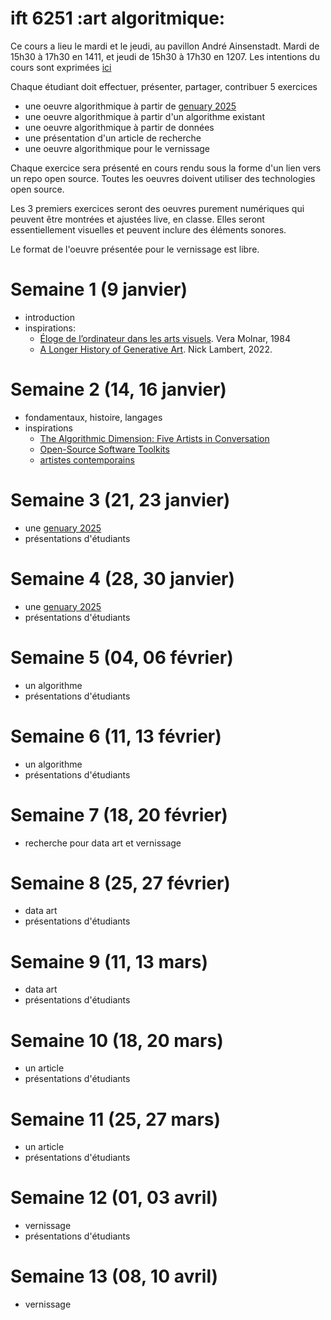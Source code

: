 # ift 6251 :art algoritmique:

Ce cours a lieu le mardi et le jeudi, au pavillon André Ainsenstadt. Mardi de 15h30 à 17h30 en 1411, et jeudi de 15h30 à 17h30 en 1207. Les intentions du cours sont exprimées [ici](plan-cours.md)

Chaque étudiant doit effectuer, présenter, partager, contribuer 5 exercices
- une oeuvre algorithmique à partir de [genuary 2025](https://genuary.art/prompts#jan9)
- une oeuvre algorithmique à partir d'un algorithme existant
- une oeuvre algorithmique à partir de données
- une présentation d'un article de recherche
- une oeuvre algorithmique pour le vernissage

Chaque exercice sera présenté en cours rendu sous la forme d'un lien vers un repo open source. Toutes les oeuvres doivent utiliser des technologies open source.

Les 3 premiers exercices seront des oeuvres purement numériques qui peuvent être montrées et ajustées live, en classe. Elles seront essentiellement visuelles et peuvent inclure des éléments sonores.

Le format de l'oeuvre présentée pour le vernissage est libre. 

# Semaine 1 (9 janvier)
 - introduction
 - inspirations:
   - [Éloge de l’ordinateur dans les arts visuels](http://www.veramolnar.com/blog/wp-content/uploads/VM1984_eloge.pdf). Vera Molnar, 1984
   - [A Longer History of Generative Art](https://www.rightclicksave.com/article/a-longer-history-of-generative-art). Nick Lambert, 2022.

# Semaine 2 (14, 16 janvier)
 - fondamentaux, histoire, langages
 - inspirations
   - [The Algorithmic Dimension: Five Artists in Conversation](https://link.springer.com/content/pdf/10.1007/978-3-319-61167-9.pdf)
   - [Open-Source Software Toolkits](https://github.com/CreativeInquiry/OSSTA-Report)
   - [artistes contemporains](https://github.com/rethread-studio/algorithmic-art-course/issues/12)

# Semaine 3 (21, 23 janvier)
- une [genuary 2025](https://genuary.art/prompts#jan9)
- présentations d'étudiants

# Semaine 4 (28, 30 janvier)
- une [genuary 2025](https://genuary.art/prompts#jan9)
- présentations d'étudiants

# Semaine 5 (04, 06 février)
- un algorithme
- présentations d'étudiants

# Semaine 6 (11, 13 février)
- un algorithme
- présentations d'étudiants

# Semaine 7 (18, 20 février)
- recherche pour data art et vernissage

# Semaine 8 (25, 27 février)
- data art
- présentations d'étudiants

# Semaine 9 (11, 13 mars)
- data art
- présentations d'étudiants

# Semaine 10 (18, 20 mars)
- un article
- présentations d'étudiants

# Semaine 11 (25, 27 mars)
- un article
- présentations d'étudiants

# Semaine 12 (01, 03 avril)
- vernissage
- présentations d'étudiants

# Semaine 13 (08, 10 avril)
- vernissage